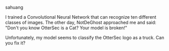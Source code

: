 sahuang

I trained a Convolutional Neural Network that can recognize ten different classes of images. The other day, NotDeGhost approached me and said: "Don't you know OtterSec is a Cat? Your model is broken!"

Unfortunately, my model seems to classify the OtterSec logo as a truck. Can you fix it?
